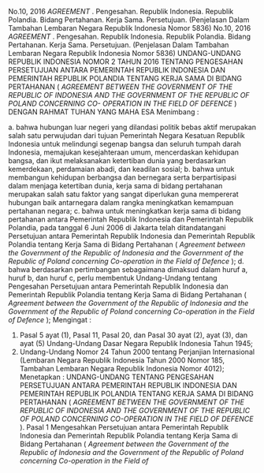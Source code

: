  No.10, 2016 _AGREEMENT_ . Pengesahan. Republik Indonesia. Republik Polandia. Bidang Pertahanan. Kerja Sama. Persetujuan. (Penjelasan Dalam Tambahan Lembaran Negara Republik Indonesia Nomor 5836) No.10, 2016 _AGREEMENT_ . Pengesahan. Republik Indonesia. Republik Polandia. Bidang Pertahanan. Kerja Sama. Persetujuan. (Penjelasan Dalam Tambahan Lembaran Negara Republik Indonesia Nomor 5836) UNDANG-UNDANG REPUBLIK INDONESIA NOMOR 2 TAHUN 2016 TENTANG PENGESAHAN PERSETUJUAN ANTARA PEMERINTAH REPUBLIK INDONESIA DAN PEMERINTAH REPUBLIK POLANDIA TENTANG KERJA SAMA DI BIDANG PERTAHANAN ( _AGREEMENT_ _BETWEEN_ _THE_ _GOVERNMENT_ _OF_ _THE_ _REPUBLIC_ _OF_ _INDONESIA_ _AND_ _THE_ _GOVERNMENT_ _OF_ _THE_ _REPUBLIC_ _OF_ _POLAND_ _CONCERNING_ _CO-_ _OPERATION_ _IN_ _THE_ _FIELD_ _OF_ _DEFENCE_ ) DENGAN RAHMAT TUHAN YANG MAHA ESA
Menimbang :

a. bahwa hubungan luar negeri yang dilandasi politik bebas aktif merupakan salah satu perwujudan dari tujuan Pemerintah Negara Kesatuan Republik Indonesia untuk melindungi segenap bangsa dan seluruh tumpah darah Indonesia, memajukan kesejahteraan umum, mencerdaskan kehidupan bangsa, dan ikut melaksanakan ketertiban dunia yang berdasarkan kemerdekaan, perdamaian abadi, dan keadilan sosial;
b. bahwa untuk membangun kehidupan berbangsa dan bernegara serta berpartisipasi dalam menjaga ketertiban dunia, kerja sama di bidang pertahanan merupakan salah satu faktor yang sangat diperlukan guna mempererat hubungan baik antarnegara dalam rangka meningkatkan kemampuan pertahanan negara;
c. bahwa untuk meningkatkan kerja sama di bidang pertahanan antara Pemerintah Republik Indonesia dan Pemerintah Republik Polandia, pada tanggal 6 Juni 2006 di Jakarta telah ditandatangani Persetujuan antara Pemerintah Republik Indonesia dan Pemerintah Republik Polandia tentang Kerja Sama di Bidang Pertahanan ( _Agreement_ _between_ _the_ _Government_ _of_ _the_ _Republic_ _of_ _Indonesia_ _and_ _the_ _Government_ _of_ _the_ _Republic_ _of_ _Poland_ _concerning_ _Co-operation_ _in_ _the_ _Field_ _of_ _Defence_ );
d. bahwa berdasarkan pertimbangan sebagaimana dimaksud dalam huruf a, huruf b, dan huruf c, perlu membentuk Undang-Undang tentang Pengesahan Persetujuan antara Pemerintah Republik Indonesia dan Pemerintah Republik Polandia tentang Kerja Sama di Bidang Pertahanan ( _Agreement between the Government of the Republic of_ _Indonesia and the Government of the Republic of Poland_ _concerning_ _Co-operation_ _in_ _the_ _Field_ _of_ _Defence_ );
Mengingat :

1. Pasal 5 ayat (1), Pasal 11, Pasal 20, dan Pasal 30 ayat (2), ayat (3), dan ayat (5) Undang-Undang Dasar Negara Republik Indonesia Tahun 1945;
2. Undang-Undang Nomor 24 Tahun 2000 tentang Perjanjian Internasional (Lembaran Negara Republik Indonesia Tahun 2000 Nomor 185, Tambahan Lembaran Negara Republik Indonesia Nomor 4012); Menetapkan : UNDANG-UNDANG TENTANG PENGESAHAN PERSETUJUAN ANTARA PEMERINTAH REPUBLIK INDONESIA DAN PEMERINTAH REPUBLIK POLANDIA TENTANG KERJA SAMA DI BIDANG PERTAHANAN ( _AGREEMENT BETWEEN THE_ _GOVERNMENT OF THE REPUBLIC OF INDONESIA AND THE_ _GOVERNMENT OF THE REPUBLIC OF POLAND CONCERNING_ _CO-OPERATION_ _IN_ _THE_ _FIELD_ _OF_ _DEFENCE_ ). Pasal 1 Mengesahkan Persetujuan antara Pemerintah Republik Indonesia dan Pemerintah Republik Polandia tentang Kerja Sama di Bidang Pertahanan ( _Agreement between the_ _Government_ _of_ _the_ _Republic_ _of_ _Indonesia_ _and_ _the_ _Government_ _of_ _the Republic of Poland concerning Co-operation in the Field of_